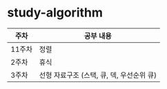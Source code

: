 # study-algorithm

| 주차 | 공부 내용 |
| ---------- | ---------------------------------------------- |
| 1️1주차 | 정렬 |
| 2주차 | 휴식 |
| 3주차 | 선형 자료구조 (스택, 큐, 덱, 우선순위 큐)   |

